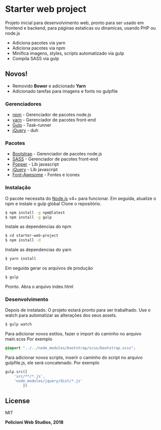 # Starter web project

Projeto inicial para desenvolvimento web, pronto para ser usado em frontend e backend, para páginas estaticas ou dinamicas, usando PHP ou node.js

  - Adiciona pacotes via yarn
  - Adiciona pacotes via npm
  - Minifica imagens, styles, scripts automatizado via gulp
  - Compila SASS via gulp

## Novos!

  - Removido **Bower** e adicionado **Yarn**
  - Adicionado tarefas para imagens e fonts no gulpfile

### Gerenciadores

* [npm](https://npmjs.com) - Gerenciador de pacotes node.js
* [yarn](https://yarnpkg.com) - Gerenciador de pacotes front-end
* [Gulp] - Task-runner
* [jQuery] - duh

### Pacotes

* [Bootstrap](https://getbootstrap.com) - Gerenciador de pacotes node.js
* [SASS](https://sass-lang.com/) - Gerenciador de pacotes front-end
* [Popper](https://popper.js.org/) - Lib javascript
* [jQuery] - Lib javascript
* [Font-Awesome](https://fontawesome.com/) - Fontes e icones

### Instalação

O pacote necessita do [Node.js](https://nodejs.org/) v4+ para funcionar.
Em seguida, atualize o npm e instale o gulp global
Clone o repositório.

```sh
$ npm install -g npm@latest
$ npm install -g gulp
```

Instale as dependencias do npm

```sh
$ cd starter-web-project
$ npm install -d
```

Instale as dependencias do yarn
```sh
$ yarn install
```
Em seguida gerar os arquivos de produção

```sh
$ gulp
```
Pronto. Abra o arquivo index.html

### Desenvolvimento

Depois de instalado. O projeto estará pronto para ser trabalhado. Use o watch para automatizar as alterações dos seus assets.

```sh
$ gulp watch
```

Para adicionar novos estilos, fazer o import do caminho no arquivo main.scss
Por exemplo
```css
@import "../../node_modules/bootstrap/scss/bootstrap.scss";
```

Para adicionar novos scripts, inserir o caminho do script no arquivo gulpfile.js, ele será concatenado.
Por exemplo

```js
gulp.src([
    'src/**/*.js',
    'node_modules/jquery/dist/*.js'
        ])
```

License
----
MIT

**Pelicioni Web Studios, 2018**

   [node.js]: <http://nodejs.org>
   [jQuery]: <http://jquery.com>
   [Gulp]: <http://gulpjs.com>

